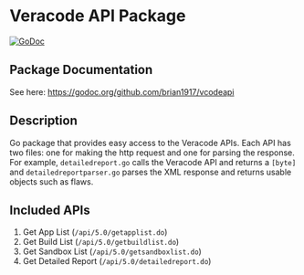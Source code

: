 # Veracode API Package
[![GoDoc](https://godoc.org/github.com/brian1917/vcodeapi?status.svg)](https://godoc.org/github.com/brian1917/vcodeapi)

## Package Documentation
See here: https://godoc.org/github.com/brian1917/vcodeapi

## Description
Go package that provides easy access to the Veracode APIs. Each API has two files: one for making the http request and one for parsing the response.
For example, `detailedreport.go` calls the Veracode API and returns a `[byte]` and `detailedreportparser.go` parses the
XML response and returns usable objects such as flaws.

## Included APIs
1. Get App List (`/api/5.0/getapplist.do`)
2. Get Build List (`/api/5.0/getbuildlist.do`)
3. Get Sandbox List (`/api/5.0/getsandboxlist.do`)
4. Get Detailed Report (`/api/5.0/detailedreport.do`)
